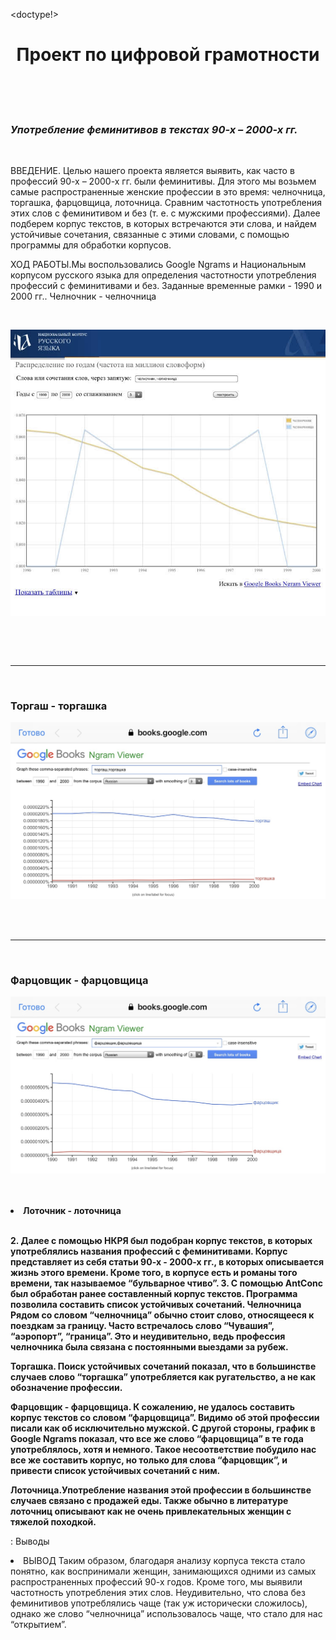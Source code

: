 <doctype!>
<html>
<head>
<title>Проект по цифровой грамотности</title>
<meta charset="UTF-8">
<link rel="stylesheet" href="Lera.css">
</head> 
<body> 
<center><h1>Проект по цифровой грамотности</h1></center> 
<br/> <br/> <br/> 
<h3><dfn>Употребление феминитивов в текстах 90-х – 2000-х гг.</dfn></h3>
</br>
<p> 
<head>ВВЕДЕНИЕ.</head> 
  Целью нашего проекта является выявить, как часто в профессий 90-х – 2000-х гг. были феминитивы. Для этого мы возьмем самые распространенные женские профессии в это время: челночница, торгашка, фарцовщица, лоточница. Сравним частотность употребления этих слов с феминитивом и без (т. е. с мужскими профессиями). Далее подберем корпус текстов, в которых встречаются эти слова, и найдем устойчивые сочетания, связанные с этими словами, с помощью программы для обработки корпусов.  
</p>
<p>ХОД РАБОТЫ.Мы воспользовались Google Ngrams и Национальным корпусом русского языка для определения частотности употребления профессий с феминитивами и без. Заданные временные рамки - 1990 и 2000 гг.. 
Челночник - челночница 
</p>
</br>
<p><img src="chelnok.jpg"></p>
<br/>

<br> <hr> <br> 
<p><h3><strong>Торгаш - торгашка </h3></p> 
<p><img src="torgash.jpg"></p><br/>
<br/> <hr/> <br/>

<p><h3><strong>Фарцовщик - фарцовщица </strong></h3></p>
<p><img src="farzovshik.jpg"></p><br/>
<br/>
<li>Лоточник - лоточница </li>
<br/>
<p> 2. Далее с помощью НКРЯ был подобран корпус текстов, в которых употреблялись названия профессий с феминитивами. Корпус представляет из себя статьи 90-х - 2000-х гг., в которых описывается жизнь этого времени. Кроме того, в корпусе есть и романы того времени, так называемое “бульварное чтиво”. 
3. С помощью AntConc был обработан  ранее составленный корпус текстов. Программа позволила составить список устойчивых сочетаний. 
Челночница 
Рядом со словом “челночница” обычно стоит слово, относящееся к поездкам за границу. Часто встречалось слово “Чувашия”, “аэропорт”, “граница”. Это и неудивительно, ведь профессия челночника была связана с постоянными выездами за рубеж.</p>
<p> Торгашка. Поиск устойчивых сочетаний показал, что в большинстве случаев слово “торгашка” употребляется как ругательство, а не как обозначение профессии.</p>
<p> Фарцовщик - фарцовщица. 
К сожалению, не удалось составить корпус текстов со словом “фарцовщица”. Видимо об этой профессии писали как об исключительно мужской. С другой стороны, график в Google Ngrams показал, что все же слово “фарцовщица” в те года употреблялось, хотя и немного. Такое несоответствие побудило нас все же составить корпус, но только для слова “фарцовщик”, и привести список устойчивых сочетаний с ним.</p>
<p>Лоточница.Употребление названия этой профессии в большинстве случаев связано с продажей еды. Также обычно в литературе лоточниц описывают как не очень привлекательных женщин с тяжелой походкой.</p>
</strong> : Выводы </h3></p>
<li>  ВЫВОД 
Таким образом, благодаря анализу корпуса текста стало понятно, как воспринимали женщин, занимающихся одними из самых распространенных профессий 90-х годов. Кроме того, мы выявили частотность употребления этих слов. Неудивительно, что слова без феминитивов употреблялись чаще (так уж исторически сложилось), однако же слово “челночница”  использовалось чаще, что стало для нас “открытием”.</li>
</body> 
</html>
